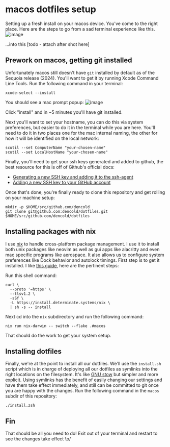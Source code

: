 # macos dotfiles setup

Setting up a fresh install on your macos device. You've come to the right place. Here are the steps to go from a sad terminal experience like this.
![image](https://github.com/user-attachments/assets/46d763a2-db72-464d-adfb-b7ad2e6355ea)

...into this [todo - attach after shot here]

## Prework on macos, getting git installed

Unfortunately macos still doesn't have `git` installed by default as of the Sequoia release (2024). You'll want to get it by running Xcode Command Line Tools. Run the following command in your terminal:

```
xcode-select --install
```

You should see a mac prompt popup:
![image](https://github.com/user-attachments/assets/8cb94071-b778-4d36-a199-a6e8627e0d0a)

Click "install" and in ~5 minutes you'll have git installed.

Next you'll want to set your hostname, you can do this via system preferences, but easier to do it in the terminal while you are here. You'll need to do it in two places one for the mac internal naming, the other for how it will be identified on the local network:

```
scutil --set ComputerName "your-chosen-name"
scutil --set LocalHostName "your-chosen-name"
```

Finally, you'll need to get your ssh keys generated and added to github, the best resource for this is off of Github's official docs:

- [Generating a new SSH key and adding it to the ssh-agent](https://docs.github.com/en/authentication/connecting-to-github-with-ssh/generating-a-new-ssh-key-and-adding-it-to-the-ssh-agent)
- [Adding a new SSH key to your GitHub account](https://docs.github.com/en/authentication/connecting-to-github-with-ssh/adding-a-new-ssh-key-to-your-github-account)

Once that's done, you're finally ready to clone this repository and get rolling on your machine setup:

```
mkdir -p $HOME/src/github.com/dencold
git clone git@github.com:dencold/dotfiles.git $HOME/src/github.com/dencold/dotfiles
```

## Installing packages with nix

I use [nix](https://nixos.org/) to handle cross-platform package management. I use it to install both unix packages like neovim as well as gui apps like alacritty and even mac specific programs like aerospace. It also allows us to configure system preferences like Dock behavior and autolock timings. First step is to get it installed. I like [this guide](https://nixcademy.com/posts/nix-on-macos/), here are the pertinent steps:

Run this shell command:
```
curl \
  --proto '=https' \
  --tlsv1.2 \
  -sSf \
  -L https://install.determinate.systems/nix \
  | sh -s -- install
```

Next cd into the `nix` subdirectory and run the following command:
```
nix run nix-darwin -- switch --flake .#macos
```

That should do the work to get your system setup.

## Installing dotfiles

Finally, we're at the point to install all our dotfiles. We'll use the `install.sh` script which is in charge of deploying all our dotfiles as symlinks into the right locations on the filesystem. It's like [GNU stow]([url](https://www.gnu.org/software/stow/)) but simpler and more explicit. Using symlinks has the benefit of easily changing our settings and have them take effect immediately, and still can be committed to git once you are happy with the changes. Run the following command in the `macos` subdir of this repository:
```
./install.zsh
```

## Fin

That should be all you need to do! Exit out of your terminal and restart to see the changes take effect \o/
